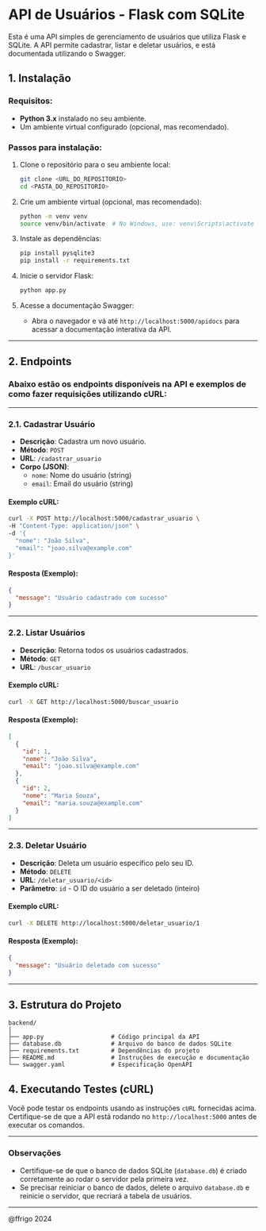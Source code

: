 # API de Usuários - Flask com SQLite

Esta é uma API simples de gerenciamento de usuários que utiliza Flask e SQLite. A API permite cadastrar, listar e deletar usuários, e está documentada utilizando o Swagger.

## 1. Instalação

### Requisitos:

- **Python 3.x** instalado no seu ambiente.
- Um ambiente virtual configurado (opcional, mas recomendado).

### Passos para instalação:

1. Clone o repositório para o seu ambiente local:
   ```bash
   git clone <URL_DO_REPOSITORIO>
   cd <PASTA_DO_REPOSITORIO>
   ```

2. Crie um ambiente virtual (opcional, mas recomendado):
   ```bash
   python -m venv venv
   source venv/bin/activate  # No Windows, use: venv\Scripts\activate
   ```

3. Instale as dependências:
   ```bash
   pip install pysqlite3
   pip install -r requirements.txt
   ```

4. Inicie o servidor Flask:
   ```bash
   python app.py
   ```

5. Acesse a documentação Swagger:
   - Abra o navegador e vá até `http://localhost:5000/apidocs` para acessar a documentação interativa da API.

---

## 2. Endpoints

### Abaixo estão os endpoints disponíveis na API e exemplos de como fazer requisições utilizando **cURL**:

---

### 2.1. Cadastrar Usuário

- **Descrição**: Cadastra um novo usuário.
- **Método**: `POST`
- **URL**: `/cadastrar_usuario`
- **Corpo (JSON)**:
  - `nome`: Nome do usuário (string)
  - `email`: Email do usuário (string)

#### Exemplo cURL:
```bash
curl -X POST http://localhost:5000/cadastrar_usuario \
-H "Content-Type: application/json" \
-d '{
  "nome": "João Silva",
  "email": "joao.silva@example.com"
}'
```

#### Resposta (Exemplo):
```json
{
  "message": "Usuário cadastrado com sucesso"
}
```

---

### 2.2. Listar Usuários

- **Descrição**: Retorna todos os usuários cadastrados.
- **Método**: `GET`
- **URL**: `/buscar_usuario`

#### Exemplo cURL:
```bash
curl -X GET http://localhost:5000/buscar_usuario
```

#### Resposta (Exemplo):
```json
[
  {
    "id": 1,
    "nome": "João Silva",
    "email": "joao.silva@example.com"
  },
  {
    "id": 2,
    "nome": "Maria Souza",
    "email": "maria.souza@example.com"
  }
]
```

---

### 2.3. Deletar Usuário

- **Descrição**: Deleta um usuário específico pelo seu ID.
- **Método**: `DELETE`
- **URL**: `/deletar_usuario/<id>`
- **Parâmetro**: `id` - O ID do usuário a ser deletado (inteiro)

#### Exemplo cURL:
```bash
curl -X DELETE http://localhost:5000/deletar_usuario/1
```

#### Resposta (Exemplo):
```json
{
  "message": "Usuário deletado com sucesso"
}
```

---

## 3. Estrutura do Projeto

```
backend/
│
├── app.py                   # Código principal da API
├── database.db              # Arquivo do banco de dados SQLite
├── requirements.txt         # Dependências do projeto
├── README.md                # Instruções de execução e documentação
└── swagger.yaml             # Especificação OpenAPI
```

## 4. Executando Testes (cURL)

Você pode testar os endpoints usando as instruções `cURL` fornecidas acima. Certifique-se de que a API está rodando no `http://localhost:5000` antes de executar os comandos.

---

### Observações

- Certifique-se de que o banco de dados SQLite (`database.db`) é criado corretamente ao rodar o servidor pela primeira vez.
- Se precisar reiniciar o banco de dados, delete o arquivo `database.db` e reinicie o servidor, que recriará a tabela de usuários.

---

@ffrigo 2024
